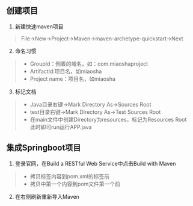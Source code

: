 ## 创建项目  
1. 新建快速maven项目  
> File->New->Project->Maven->maven-archetype-quickstart->Next
2. 命名习惯  
>* GroupId：倒着的域名，如：com.miaoshaproject  
>* ArtifactId:项目名，如miaosha  
>* Project name：项目名，如miaosha  
3. 标记文档  
>* Java目录右键->Mark Directory As->Sources Root  
>* test目录右键->Mark Directory As->Test Sources Root
>* 在main文件中创建Directory为resources，标记为Resources Root  
此时即可run运行APP.java  
## 集成Springboot项目  
1. 登录官网，在Build a RESTful Web Service中点击Build with Maven
>* 拷贝<parent>标签内容到pom.xml的<properties>标签前  
>* 拷贝<dependencies>中第一个<dependency>内容到pom文件第一个<dependency>前  
2. 在右侧刷新重新导入Maven
